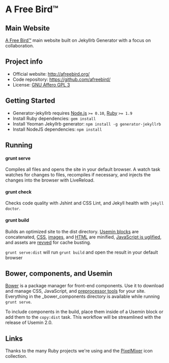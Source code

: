 # A Free Bird™
## Main Website

[A Free Bird™][afreebird] main website built on Jekyllrb Generator with a focus on collaboration.


Project info
------------

- Official website: <http://afreebird.org/>
- Code repository: <https://github.com/afreebird/>
- License: [GNU Affero GPL 3][license]

Getting Started
---------------

- Generator-jekyllrb requires [Node.js](http://nodejs.org/) `>= 0.10`, [Ruby](http://www.ruby-lang.org/) `>= 1.9`
- Install Ruby dependencies: `gem install`
- Install Yeoman Jekyllrb generator: `npm install -g generator-jekyllrb`
- Install NodeJS dependencies: `npm install`


## Running

#### grunt serve

Compiles all files and opens the site in your default browser. A watch task watches for changes to files, recompiles if necessary, and injects the changes into the browser with LiveReload.

#### grunt check

Checks code quality with Jshint and CSS Lint, and Jekyll health with `jekyll doctor`.

#### grunt build

Builds an optimized site to the dist directory. [Usemin blocks](https://github.com/yeoman/grunt-usemin#the-useminprepare-task) are concatenated, [CSS](https://github.com/gruntjs/grunt-contrib-cssmin), [images](https://github.com/gruntjs/grunt-contrib-imagemin), and [HTML](https://github.com/gruntjs/grunt-contrib-htmlmin) are minified, [JavaScript is uglified](https://github.com/gruntjs/grunt-contrib-uglify), and assets are [revved](https://github.com/yeoman/grunt-filerev) for cache busting.

`grunt serve:dist` will run `grunt build` and open the result in your default browser

## Bower, components, and Usemin

[Bower](http://bower.io/) is a package manager for front-end components. Use it to download and manage CSS, JavaScript, and [preprocessor tools](https://github.com/Team-Sass) for your site. Everything in the _bower_components directory is available while running `grunt serve`.

To include components in the build, place them inside of a Usemin block or add them to the `copy:dist` task. This workflow will be streamlined with the release of Usemin 2.0.

## Links

[afreebird]: http://www.afreebird.org
[license]: http://www.gnu.org/licenses/agpl-3.0.html
[pixelmixer]: http://pixel-mixer.com/

Thanks to the many Ruby projects we're using and the [PixelMixer][pixelmixer] icon collection.
